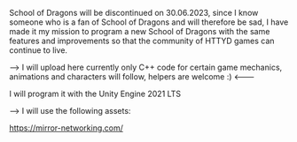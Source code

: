  School of Dragons will be discontinued on 30.06.2023, since I know someone who is a fan of School of Dragons and will therefore be sad, I have made it my mission to program a new School of Dragons with the same features and improvements so that the community of HTTYD games can continue to live. 

--> I will upload here currently only C++ code for certain game mechanics, animations and characters will follow, helpers are welcome :) <--- 

I will program it with the Unity Engine 2021 LTS

--> I will use the following assets:

https://mirror-networking.com/ 

